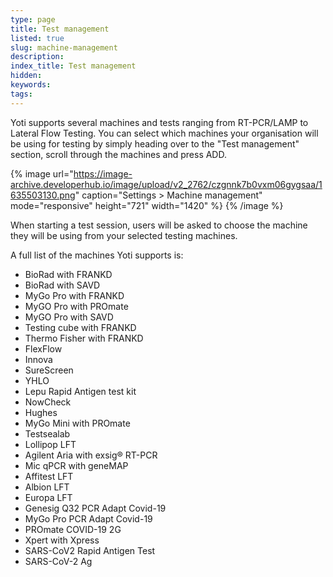 ```yaml
---
type: page
title: Test management
listed: true
slug: machine-management
description: 
index_title: Test management
hidden: 
keywords: 
tags: 
---
```


Yoti supports several machines and tests ranging from RT-PCR/LAMP to Lateral Flow Testing. You can select which machines your organisation will be using for testing by simply heading over to the "Test management" section, scroll through the machines and press ADD.

{% image url="https://image-archive.developerhub.io/image/upload/v2_2762/czgnnk7b0vxm06gygsaa/1635503130.png" caption="Settings &gt; Machine management" mode="responsive" height="721" width="1420" %}
{% /image %}

When starting a test session, users will be asked to choose the machine they will be using from your selected testing machines.

A full list of the machines Yoti supports is:

- BioRad with FRANKD
- BioRad with SAVD
- MyGo Pro with FRANKD
- MyGO Pro with PROmate
- MyGO Pro with SAVD
- Testing cube with FRANKD
- Thermo Fisher with FRANKD
- FlexFlow
- Innova
- SureScreen
- YHLO
- Lepu Rapid Antigen test kit
- NowCheck
- Hughes
- MyGo Mini with PROmate
- Testsealab
- Lollipop LFT
- Agilent Aria with exsig® RT-PCR
- Mic qPCR with geneMAP
- Affitest LFT
- Albion LFT
- Europa LFT
- Genesig Q32 PCR Adapt Covid-19
- MyGo Pro PCR Adapt Covid-19
- PROmate COVID-19 2G
- Xpert with Xpress
- SARS-CoV2 Rapid Antigen Test
- SARS-CoV-2 Ag